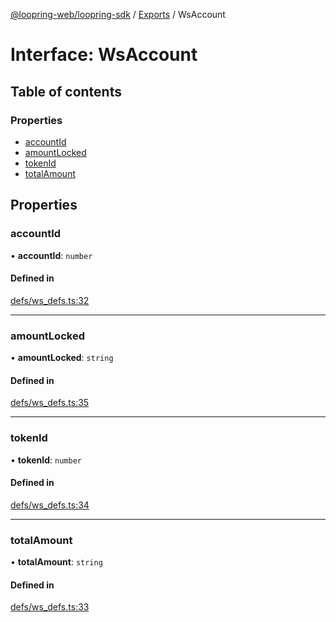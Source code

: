 [@loopring-web/loopring-sdk](../README.md) / [Exports](../modules.md) / WsAccount

# Interface: WsAccount

## Table of contents

### Properties

- [accountId](WsAccount.md#accountid)
- [amountLocked](WsAccount.md#amountlocked)
- [tokenId](WsAccount.md#tokenid)
- [totalAmount](WsAccount.md#totalamount)

## Properties

### accountId

• **accountId**: `number`

#### Defined in

[defs/ws_defs.ts:32](https://github.com/Loopring/loopring_sdk/blob/ea87b1c/src/defs/ws_defs.ts#L32)

___

### amountLocked

• **amountLocked**: `string`

#### Defined in

[defs/ws_defs.ts:35](https://github.com/Loopring/loopring_sdk/blob/ea87b1c/src/defs/ws_defs.ts#L35)

___

### tokenId

• **tokenId**: `number`

#### Defined in

[defs/ws_defs.ts:34](https://github.com/Loopring/loopring_sdk/blob/ea87b1c/src/defs/ws_defs.ts#L34)

___

### totalAmount

• **totalAmount**: `string`

#### Defined in

[defs/ws_defs.ts:33](https://github.com/Loopring/loopring_sdk/blob/ea87b1c/src/defs/ws_defs.ts#L33)
